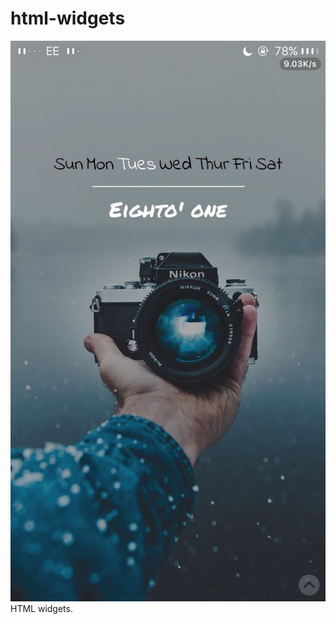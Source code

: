 # html-widgets
![alt tag](https://github.com/kasiimh1/html-widgets/blob/master/LS.VX1%20Clock/IMG_0120.jpg?raw=true)
HTML widgets.
